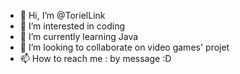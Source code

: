 - 👋 Hi, I’m @TorielLink
- 👀 I’m interested in coding
- 🌱 I’m currently learning Java
- 💞️ I’m looking to collaborate on video games' projet
- 📫 How to reach me : by message :D

<!---
TorielLink/TorielLink is a ✨ special ✨ repository because its `README.md` (this file) appears on your GitHub profile.
You can click the Preview link to take a look at your changes.
--->
